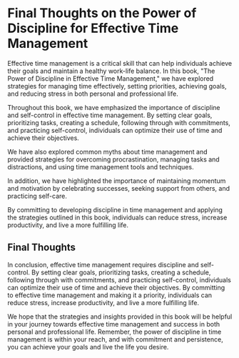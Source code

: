 # Final Thoughts on the Power of Discipline for Effective Time Management

Effective time management is a critical skill that can help individuals achieve their goals and maintain a healthy work-life balance. In this book, "The Power of Discipline in Effective Time Management," we have explored strategies for managing time effectively, setting priorities, achieving goals, and reducing stress in both personal and professional life.

Throughout this book, we have emphasized the importance of discipline and self-control in effective time management. By setting clear goals, prioritizing tasks, creating a schedule, following through with commitments, and practicing self-control, individuals can optimize their use of time and achieve their objectives.

We have also explored common myths about time management and provided strategies for overcoming procrastination, managing tasks and distractions, and using time management tools and techniques.

In addition, we have highlighted the importance of maintaining momentum and motivation by celebrating successes, seeking support from others, and practicing self-care.

By committing to developing discipline in time management and applying the strategies outlined in this book, individuals can reduce stress, increase productivity, and live a more fulfilling life.

Final Thoughts
--------------

In conclusion, effective time management requires discipline and self-control. By setting clear goals, prioritizing tasks, creating a schedule, following through with commitments, and practicing self-control, individuals can optimize their use of time and achieve their objectives. By committing to effective time management and making it a priority, individuals can reduce stress, increase productivity, and live a more fulfilling life.

We hope that the strategies and insights provided in this book will be helpful in your journey towards effective time management and success in both personal and professional life. Remember, the power of discipline in time management is within your reach, and with commitment and persistence, you can achieve your goals and live the life you desire.
